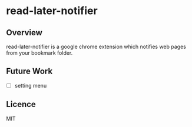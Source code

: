 read-later-notifier
====

## Overview

read-later-notifier is a google chrome extension which notifies web pages from your bookmark folder.

## Future Work

- [ ] setting menu

## Licence

MIT
